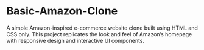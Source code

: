 # Basic-Amazon-Clone
A simple Amazon-inspired e-commerce website clone built using HTML and CSS only. This project replicates the look and feel of Amazon’s homepage with responsive design and interactive UI components.
